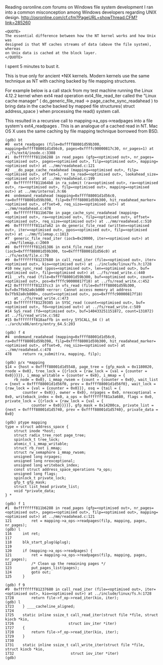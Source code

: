 Reading osronline.com forums on Windows file system development I ran into a common misconception among Windows developers regarding UNIX design. http://osronline.com/cf.cfm?PageURL=showThread.CFM?link=285260

```
<QUOTE>
The essential difference between how the NT kernel works and how Unix was
designed is that NT caches streams of data (above the file system), whereas
on Unix data is cached at the block layer.
</QUOTE>
```

I spent 5 minutes to bust it.

This is true only for ancient *NIX kernels. Modern kernels use the same technique as NT with caching backed by file mapping structures. 

For example below is a call stack from my test machine running the Linux 4.12.2 kernel when ext4 read operation ext4_file_read_iter called the "Linux cache manager" ( do_generic_file_read -> page_cache_sync_readahead ) to bring data in the cache backed by mapped file structures( struct address_space ) when processing the read() system call. 

This resulted in a recursive call to mapping->a_ops->readpages into a file system's ext4_readpages . This is an analogue of a cached read in NT.  Mac OS X uses the same caching by file mapping technique borrowed from BSD.

```
(gdb) bt
#0  ext4_readpages (file=0xffff88001d59b300, mapping=0xffff88001d1d56c0, pages=0xffffc90000817c30, nr_pages=1) at ../fs/ext4/inode.c:3308
#1  0xffffffff811b6288 in read_pages (gfp=<optimised out>, nr_pages=<optimised out>, pages=<optimised out>, filp=<optimised out>, mapping=<optimised out>) at ../mm/readahead.c:121
#2  __do_page_cache_readahead (mapping=<optimised out>, filp=<optimised out>, offset=1, nr_to_read=<optimised out>, lookahead_size=<optimised out>) at ../mm/readahead.c:199
#3  0xffffffff811b64b8 in ra_submit (ra=<optimised out>, ra=<optimised out>, ra=<optimised out>, filp=<optimised out>, mapping=<optimised out>) at ../mm/internal.h:66
#4  ondemand_readahead (mapping=0xffff88001d1d56c0, ra=0xffff88001d59b398, filp=0xffff88001d59b300, hit_readahead_marker=<optimised out>, offset=0, req_size=<optimised out>) at ../mm/readahead.c:478
#5  0xffffffff811b678e in page_cache_sync_readahead (mapping=<optimised out>, ra=<optimised out>, filp=<optimised out>, offset=<optimised out>, req_size=<optimised out>) at ../mm/readahead.c:510
#6  0xffffffff811a7a62 in do_generic_file_read (written=<optimised out>, iter=<optimised out>, ppos=<optimised out>, filp=<optimised out>) at ../mm/filemap.c:1813
#7  generic_file_read_iter (iocb=0x20000, iter=<optimised out>) at ../mm/filemap.c:2069
#8  0xffffffff812d1386 in ext4_file_read_iter (iocb=0xffff88001d59b300, to=0xffff88001d1d56c0) at ../fs/ext4/file.c:70
#9  0xffffffff81237680 in call_read_iter (file=<optimised out>, iter=<optimised out>, kio=<optimised out>) at ../include/linux/fs.h:1728
#10 new_sync_read (ppos=<optimised out>, len=<optimised out>, buf=<optimised out>, filp=<optimised out>) at ../fs/read_write.c:440
#11 __vfs_read (file=0xffff88001d59b300, buf=<optimised out>, count=<optimised out>, pos=0xffffc90000817f18) at ../fs/read_write.c:452
#12 0xffffffff81237cc3 in vfs_read (file=0xffff88001d59b300, buf=0x7fb92a0cb000 <error: Cannot access memory at address 0x7fb92a0cb000>, count=<optimised out>, pos=0xffffc90000817f18)
    at ../fs/read_write.c:473
#13 0xffffffff81239385 in SYSC_read (count=<optimised out>, buf=<optimised out>, fd=<optimised out>) at ../fs/read_write.c:589
#14 SyS_read (fd=<optimised out>, buf=140433251151872, count=131072) at ../fs/read_write.c:582
#15 0xffffffff818aaffb in entry_SYSCALL_64 () at ../arch/x86/entry/entry_64.S:203

```

```
(gdb) f 4
#4  ondemand_readahead (mapping=0xffff88001d1d56c0, ra=0xffff88001d59b398, filp=0xffff88001d59b300, hit_readahead_marker=<optimised out>, offset=0, req_size=<optimised out>) at ../mm/readahead.c:478
478		return ra_submit(ra, mapping, filp);

(gdb) p/x *mapping
$14 = {host = 0xffff88001d1d5548, page_tree = {gfp_mask = 0x1180020, rnode = 0x0}, tree_lock = {{rlock = {raw_lock = {val = {counter = 0x0}}}}}, i_mmap_writable = {counter = 0x0}, i_mmap = {
    rb_node = 0x0}, i_mmap_rwsem = {count = {counter = 0x0}, wait_list = {next = 0xffff88001d1d56f0, prev = 0xffff88001d1d56f0}, wait_lock = {raw_lock = {val = {counter = 0x0}}}, osq = {tail = {
        counter = 0x0}}, owner = 0x0}, nrpages = 0x0, nrexceptional = 0x0, writeback_index = 0x0, a_ops = 0xffffffff81a3a680, flags = 0x0, private_lock = {{rlock = {raw_lock = {val = {
            counter = 0x0}}}}}, gfp_mask = 0x14200ca, private_list = {next = 0xffff88001d1d5740, prev = 0xffff88001d1d5740}, private_data = 0x0}
            
(gdb) ptype mapping
type = struct address_space {
    struct inode *host;
    struct radix_tree_root page_tree;
    spinlock_t tree_lock;
    atomic_t i_mmap_writable;
    struct rb_root i_mmap;
    struct rw_semaphore i_mmap_rwsem;
    unsigned long nrpages;
    unsigned long nrexceptional;
    unsigned long writeback_index;
    const struct address_space_operations *a_ops;
    unsigned long flags;
    spinlock_t private_lock;
    gfp_t gfp_mask;
    struct list_head private_list;
    void *private_data;
} *

(gdb) f 1
#1  0xffffffff811b6288 in read_pages (gfp=<optimised out>, nr_pages=<optimised out>, pages=<optimised out>, filp=<optimised out>, mapping=<optimised out>) at ../mm/readahead.c:121
121			ret = mapping->a_ops->readpages(filp, mapping, pages, nr_pages);
(gdb) l
116		int ret;
117	
118		blk_start_plug(&plug);
119	
120		if (mapping->a_ops->readpages) {
121			ret = mapping->a_ops->readpages(filp, mapping, pages, nr_pages);
122			/* Clean up the remaining pages */
123			put_pages_list(pages);
124			goto out;
125		}

(gdb) f 9
#9  0xffffffff81237680 in call_read_iter (file=<optimised out>, iter=<optimised out>, kio=<optimised out>) at ../include/linux/fs.h:1728
1728		return file->f_op->read_iter(kio, iter);
(gdb) l
1723	} ____cacheline_aligned;
1724	
1725	static inline ssize_t call_read_iter(struct file *file, struct kiocb *kio,
1726					     struct iov_iter *iter)
1727	{
1728		return file->f_op->read_iter(kio, iter);
1729	}
1730	
1731	static inline ssize_t call_write_iter(struct file *file, struct kiocb *kio,
1732					      struct iov_iter *iter)
(gdb) 

```
